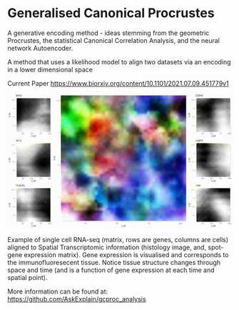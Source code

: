 # Generalised Canonical Procrustes
A generative encoding method - ideas stemming from the geometric Procrustes, the statistical Canonical Correlation Analysis, and the neural network Autoencoder.

A method that uses a likelihood model to align two datasets via an encoding in a lower dimensional space

Current Paper
https://www.biorxiv.org/content/10.1101/2021.07.09.451779v1

![](main_splatter.gif)

Example of single cell RNA-seq (matrix, rows are genes, columns are cells) aligned to Spatial Transcriptomic information (histology image, and, spot-gene expression matrix). Gene expression is visualised and corresponds to the immunofluoresecent tissue. Notice tissue structure changes through space and time (and is a function of gene expression at each time and spatial point).

More information can be found at: https://github.com/AskExplain/gcproc_analysis
